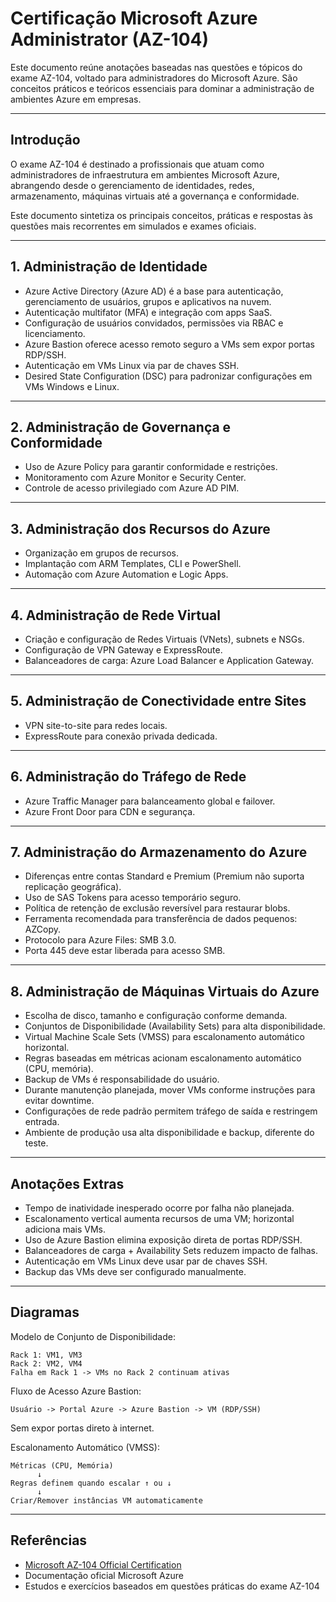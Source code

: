 
# Certificação Microsoft Azure Administrator (AZ-104)

Este documento reúne anotações baseadas nas questões e tópicos do exame AZ-104, voltado para administradores do Microsoft Azure. São conceitos práticos e teóricos essenciais para dominar a administração de ambientes Azure em empresas.

---

## Introdução

O exame AZ-104 é destinado a profissionais que atuam como administradores de infraestrutura em ambientes Microsoft Azure, abrangendo desde o gerenciamento de identidades, redes, armazenamento, máquinas virtuais até a governança e conformidade.

Este documento sintetiza os principais conceitos, práticas e respostas às questões mais recorrentes em simulados e exames oficiais.

---

## 1. Administração de Identidade

- Azure Active Directory (Azure AD) é a base para autenticação, gerenciamento de usuários, grupos e aplicativos na nuvem.
- Autenticação multifator (MFA) e integração com apps SaaS.
- Configuração de usuários convidados, permissões via RBAC e licenciamento.
- Azure Bastion oferece acesso remoto seguro a VMs sem expor portas RDP/SSH.
- Autenticação em VMs Linux via par de chaves SSH.
- Desired State Configuration (DSC) para padronizar configurações em VMs Windows e Linux.

---

## 2. Administração de Governança e Conformidade

- Uso de Azure Policy para garantir conformidade e restrições.
- Monitoramento com Azure Monitor e Security Center.
- Controle de acesso privilegiado com Azure AD PIM.

---

## 3. Administração dos Recursos do Azure

- Organização em grupos de recursos.
- Implantação com ARM Templates, CLI e PowerShell.
- Automação com Azure Automation e Logic Apps.

---

## 4. Administração de Rede Virtual

- Criação e configuração de Redes Virtuais (VNets), subnets e NSGs.
- Configuração de VPN Gateway e ExpressRoute.
- Balanceadores de carga: Azure Load Balancer e Application Gateway.

---

## 5. Administração de Conectividade entre Sites

- VPN site-to-site para redes locais.
- ExpressRoute para conexão privada dedicada.

---

## 6. Administração do Tráfego de Rede

- Azure Traffic Manager para balanceamento global e failover.
- Azure Front Door para CDN e segurança.

---

## 7. Administração do Armazenamento do Azure

- Diferenças entre contas Standard e Premium (Premium não suporta replicação geográfica).
- Uso de SAS Tokens para acesso temporário seguro.
- Política de retenção de exclusão reversível para restaurar blobs.
- Ferramenta recomendada para transferência de dados pequenos: AZCopy.
- Protocolo para Azure Files: SMB 3.0.
- Porta 445 deve estar liberada para acesso SMB.

---

## 8. Administração de Máquinas Virtuais do Azure

- Escolha de disco, tamanho e configuração conforme demanda.
- Conjuntos de Disponibilidade (Availability Sets) para alta disponibilidade.
- Virtual Machine Scale Sets (VMSS) para escalonamento automático horizontal.
- Regras baseadas em métricas acionam escalonamento automático (CPU, memória).
- Backup de VMs é responsabilidade do usuário.
- Durante manutenção planejada, mover VMs conforme instruções para evitar downtime.
- Configurações de rede padrão permitem tráfego de saída e restringem entrada.
- Ambiente de produção usa alta disponibilidade e backup, diferente do teste.

---

## Anotações Extras

- Tempo de inatividade inesperado ocorre por falha não planejada.
- Escalonamento vertical aumenta recursos de uma VM; horizontal adiciona mais VMs.
- Uso de Azure Bastion elimina exposição direta de portas RDP/SSH.
- Balanceadores de carga + Availability Sets reduzem impacto de falhas.
- Autenticação em VMs Linux deve usar par de chaves SSH.
- Backup das VMs deve ser configurado manualmente.

---

## Diagramas

Modelo de Conjunto de Disponibilidade:
```
Rack 1: VM1, VM3
Rack 2: VM2, VM4
Falha em Rack 1 -> VMs no Rack 2 continuam ativas
```

Fluxo de Acesso Azure Bastion:
```
Usuário -> Portal Azure -> Azure Bastion -> VM (RDP/SSH)
```
Sem expor portas direto à internet.

Escalonamento Automático (VMSS):
```
Métricas (CPU, Memória)
      ↓
Regras definem quando escalar ↑ ou ↓
      ↓
Criar/Remover instâncias VM automaticamente
```

---

## Referências

- [Microsoft AZ-104 Official Certification](https://learn.microsoft.com/pt-br/certifications/azure-administrator/)
- Documentação oficial Microsoft Azure
- Estudos e exercícios baseados em questões práticas do exame AZ-104

